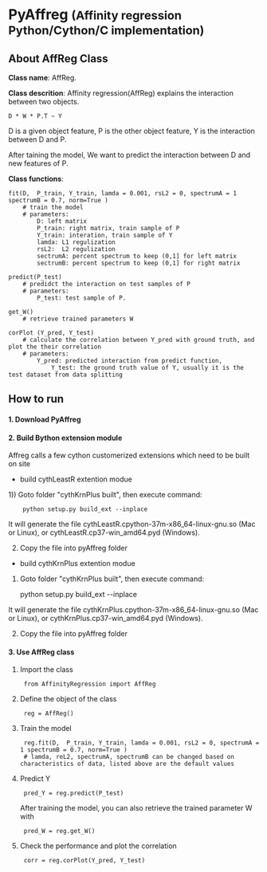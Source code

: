 # PyAffreg  <span style="font-size:smaller;">(Affinity regression  Python/Cython/C implementation)</span>

## About AffReg Class
**Class name**: AffReg. 

**Class descrition**: Affinity regression(AffReg) explains the interaction between two objects.

    D * W * P.T ~ Y
D is a given object feature, P is the other object feature, Y is the interaction between D and P.

After taining the model, We want to predict the interaction between D and new features of P.

**Class functions**: 

	fit(D,  P_train, Y_train, lamda = 0.001, rsL2 = 0, spectrumA = 1 spectrumB = 0.7, norm=True )
		# train the model 
		# parameters:		
			D: left matrix
			P_train: right matrix, train sample of P
			Y_train: interation, train sample of Y
			lamda: L1 regulization
			rsL2:  L2 regulization
			sectrumA: percent spectrum to keep (0,1] for left matrix
			sectrumB: percent spectrum to keep (0,1] for right matrix
	
	predict(P_test)
		# predidct the interaction on test samples of P
		# parameters:
			P_test: test sample of P. 
	
	get_W()
		# retrieve trained parameters W
        
	corPlot (Y_pred, Y_test)
		# calculate the correlation between Y_pred with ground truth, and plot the their correlation
		# parameters:
			Y_pred: predicted interaction from predict function, 
	    		Y_test: the ground truth value of Y, usually it is the test dataset from data splitting
					
## How to run

#### 1. Download PyAffreg
#### 2. Build Bython extension module

Affreg calls a few cython customerized extensions which need to be built on site

- build cythLeastR extention modue 
    
1))  Goto folder "cythKrnPlus built", then execute command:
 
        python setup.py build_ext --inplace

It will generate the file cythLeastR.cpython-37m-x86_64-linux-gnu.so (Mac or Linux), or cythLeastR.cp37-win_amd64.pyd (Windows). 
    
2) Copy the file into pyAffreg folder

- build cythKrnPlus extention modue 
    
1) Goto folder "cythKrnPlus built", then execute command:

    python setup.py build_ext --inplace
    
It will generate the file cythKrnPlus.cpython-37m-x86_64-linux-gnu.so (Mac or Linux), or cythKrnPlus.cp37-win_amd64.pyd (Windows). 
    
2) Copy the file into pyAffreg folder

#### 3. Use AffReg class

1) Import the class
        
        from AffinityRegression import AffReg

2) Define the object of the class
        
        reg = AffReg()

3) Train the model
        
        reg.fit(D,  P_train, Y_train, lamda = 0.001, rsL2 = 0, spectrumA = 1 spectrumB = 0.7, norm=True )
        # lamda, reL2, spectrumA, spectrumB can be changed based on characteristics of data, listed above are the default values
4) Predict Y
        
        pred_Y = reg.predict(P_test)
   After training the model, you can also retrieve the trained parameter W with
        
        pred_W = reg.get_W()
5) Check the performance and plot the correlation
        
        corr = reg.corPlot(Y_pred, Y_test)


